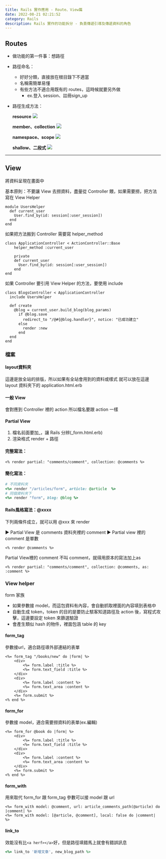 ```yaml
---
title: Rails 實作應用 - Route、View篇
date: 2022-08-21 02:21:52
category: Rails
description: Rails 實作的功能拆分 - 負責傳遞引導及傳遞資料的角色
---
```

## Routes

* 做功能的第一件事：想路徑

* 路徑命名：

    * 好好分類，直接放在根目錄下不適當
    * 名稱需簡單易懂
    * 有些方法不適合用既有的 routes，這時候就要另外做
        * ex.登入 session、註冊sign_up

* 路徑生成方法：
    
    **resource**
    ![](https://i.imgur.com/UanDl3X.jpg)
     
    **member、collection**
    ![](https://i.imgur.com/GZWRGDZ.jpg)
 
    **namespace、scope**
    ![](https://i.imgur.com/HzabrTq.jpg)
    
    **shallow、二段式**
    ![](https://i.imgur.com/AzObJoS.jpg)

---

## View

將資料呈現在畫面中

基本原則：不要讓 View 去撈資料，盡量從 Controller 餵，如果需要撈，把方法寫在 View Helper

```ruby=
module UsersHelper
  def current_user
    User.find_by(id: session[:user_session])
  end
end
```

如果把方法搬到 Controller 需要寫 helper_method

```ruby=
class ApplicationController < ActionController::Base
    helper_method :current_user
    
    private
    def current_user
      User.find_by(id: session[:user_session])
    end
end
```

如果 Controller 要引用 View Helper 的方法，要使用 include

```ruby=
class BlogsController < ApplicationController
  include UsersHelper
  
  def create
    @blog = current_user.build_blog(blog_params)
      if @blog.save
        redirect_to "/@#{@blog.handler}", notice: "已成功建立"
      else
        render :new
      end
  end
end
```

### 檔案

#### layout資料夾

這邊是放全站的排版，所以如果有全站會用到的資料或樣式
就可以放在這邊 layout 資料夾下的 application.html.erb

#### 一般 View

會對應到 Controller 裡的 action
所以檔名要跟 action 一樣


#### Partial View

1. 檔名前面要加_，讓 Rails 分辨(_form.html.erb)
2. 渲染格式 render + 路徑

#### 完整寫法：

```ruby=
<% render partial: "comments/comment", collection: @comments %>
```

 #### 簡化寫法：

```ruby
# 不同資料夾
<%= render "/articles/form", article: @article  %>
# 同個資料夾下
<%= render "form", blog: @blog %>
```

#### Rails風格寫法：@xxxx

下列兩條件成立，就可以用 @xxx 來 render

▶  Partial View 是 comments 資料夾裡的 comment
▶  Partial view 裡的 comment 是單數

```ruby=
<% render @comments %>
```
Partial View裡的 comment 不叫 comment，就得用原本的寫法加上as

```ruby=  
<% render partial: "comments/comment", collection: @comments, as: :comment %> 
```

### View helper

form 家族

* 如果參數接 model，而這包資料有內容，會自動抓取裡面的內容填到表格中
* 自動生成 token，token 的目的是要防止駭客知道路徑及 action 後，寫程式攻擊，這邊要設定 token 來篩選驗證
* 會產生類似 hash 的物件，裡面包涵 table 的 key

#### form_tag

參數接url，適合路徑導外部連結的表單

```ruby=
<%= form_tag "/books/new" do |form| %>
    <div>
        <%= form.label :title %>
        <%= form.text_field :title %>
    </div> 
    <div>
        <%= form.label :content %>
        <%= form.text_area :content %>
    </div>
    <%= form.submit %>
<% end %>
```

#### form_for

參數接 model，適合需要撈資料的表單(ex.編輯)

```ruby=
<%= form_for @book do |form| %>
    <div>
        <%= form.label :title %>
        <%= form.text_field :title %>
    </div> 
    <div>
        <%= form.label :content %>
        <%= form.text_area :content %>
    </div>
    <%= form.submit %>
<% end %>
```

#### form_with

用來取代 form_for 跟 form_tag
參數可以接 model 跟 url

```ruby=
<%= form_with model: @comment, url: article_comments_path(@article) do |comment| %>
<%= form_with model: [@article, @comment], local: false do |comment| %>
```

#### link_to

效能沒有比```<a herf></a>```好，但是路徑填錯馬上就會有錯誤訊息

```ruby
<%= link_to '新增文章', new_blog_path %>
```